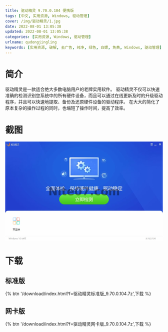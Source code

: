 ```yaml
---
title: 驱动精灵 9.70.0.104 便携版
tags: [中文, 实用资源, Windows, 驱动管理]
cover: /img/驱动精灵/1.jpg
date: 2022-08-01 13:05:38
updated: 2022-08-01 13:05:38
categories: [实用资源, Windows, 驱动管理]
urlname: qudongjingling
keywords: [实用资源, 破解, 去广告, 纯净, 绿色, 白嫖, 免费, Windows, 驱动管理]
---
```


# 简介

驱动精灵是一款适合绝大多数电脑用户的老牌实用软件。 驱动精灵不仅可以快速准确的检测识别您系统中的所有硬件设备，而且可以通过在线更新及时的升级驱动程序，并且可以快速地提取、备份及还原硬件设备的驱动程序。 在大大的简化了原本复杂的操作过程的同时，也缩短了操作时间，提高了效率。

# 截图

![](/img/驱动精灵/2.jpg)

# 下载

## 标准版

{% btn '/download/index.html?f=驱动精灵标准版_9.70.0.104.7z',下载 %}

## 网卡版

{% btn '/download/index.html?f=驱动精灵网卡版_9.70.0.104.7z',下载 %}

